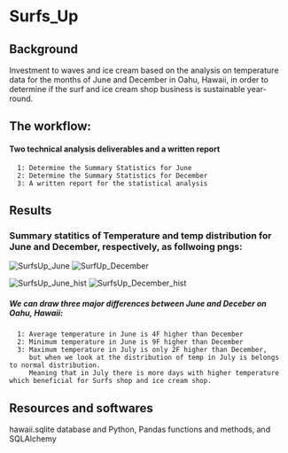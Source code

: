 # Surfs_Up

## Background 
Investment to waves and ice cream based on the analysis on temperature data for the months of June and December in Oahu, Hawaii, in order to determine if the surf and ice cream shop business is sustainable year-round.

## The workflow:

#### Two technical analysis deliverables and a written report 
      1: Determine the Summary Statistics for June
      2: Determine the Summary Statistics for December
      3: A written report for the statistical analysis
     
## Results 
### Summary statitics of Temperature and temp distribution for June and December, respectively, as follwoing pngs: 
  
  ![SurfsUp_June](https://user-images.githubusercontent.com/65901034/182067245-12c806e0-6735-4b90-89ef-ddb4fd05b263.png)
  ![SurfUp_December](https://user-images.githubusercontent.com/65901034/182067255-951fa0fe-ef48-4a80-be71-2e0d8952c42c.png)
  
  ![SurfsUp_June_hist](https://user-images.githubusercontent.com/65901034/182069494-1824175b-d4f0-4d56-ab19-31059e6c24db.png)
  ![SurfsUp_December_hist](https://user-images.githubusercontent.com/65901034/182069500-cc42a866-c6fa-4919-9647-b9d2b6682d3d.png)

  
##### We can draw three major differences between June and Deceber on Oahu, Hawaii:
      1: Average temperature in June is 4F higher than December
      2: Minimum temperature in June is 9F higher than December
      3: Maximum temperature in July is only 2F higher than December, 
         but when we look at the distribution of temp in July is belongs to normal distribution. 
         Meaning that in July there is more days with higher temperature which beneficial for Surfs shop and ice cream shop.

## Resources and softwares
hawaii.sqlite database and Python, Pandas functions and methods, and SQLAlchemy
